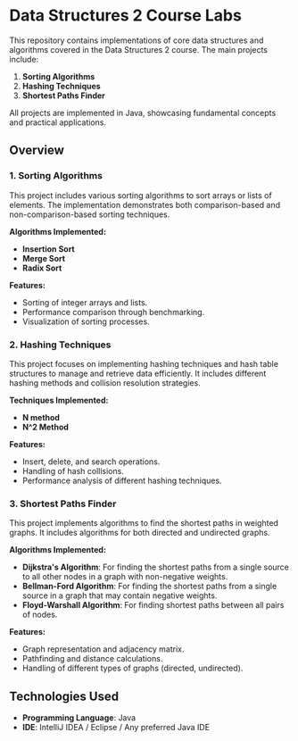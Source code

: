 # Data Structures 2 Course Labs
This repository contains implementations of core data structures and algorithms covered in the Data Structures 2 course. The main projects include:

1. **Sorting Algorithms**
2. **Hashing Techniques**
3. **Shortest Paths Finder**

All projects are implemented in Java, showcasing fundamental concepts and practical applications.

## Overview

### 1. Sorting Algorithms

This project includes various sorting algorithms to sort arrays or lists of elements. The implementation demonstrates both comparison-based and non-comparison-based sorting techniques.

**Algorithms Implemented:**
- **Insertion Sort**
- **Merge Sort**
- **Radix Sort**

**Features:**
- Sorting of integer arrays and lists.
- Performance comparison through benchmarking.
- Visualization of sorting processes.

### 2. Hashing Techniques
This project focuses on implementing hashing techniques and hash table structures to manage and retrieve data efficiently. It includes different hashing methods and collision resolution strategies.

**Techniques Implemented:**
- **N method**
- **N^2 Method**

**Features:**
- Insert, delete, and search operations.
- Handling of hash collisions.
- Performance analysis of different hashing techniques.

### 3. Shortest Paths Finder
This project implements algorithms to find the shortest paths in weighted graphs. It includes algorithms for both directed and undirected graphs.

**Algorithms Implemented:**
- **Dijkstra's Algorithm**: For finding the shortest paths from a single source to all other nodes in a graph with non-negative weights.
- **Bellman-Ford Algorithm**: For finding the shortest paths from a single source in a graph that may contain negative weights.
- **Floyd-Warshall Algorithm**: For finding shortest paths between all pairs of nodes.

**Features:**
- Graph representation and adjacency matrix.
- Pathfinding and distance calculations.
- Handling of different types of graphs (directed, undirected).

## Technologies Used
- **Programming Language**: Java
- **IDE**: IntelliJ IDEA / Eclipse / Any preferred Java IDE
